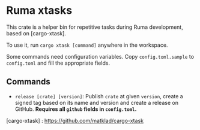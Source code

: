 # Ruma xtasks

This crate is a helper bin for repetitive tasks during Ruma development, based on [cargo-xtask].

To use it, run `cargo xtask [command]` anywhere in the workspace.

Some commands need configuration variables. Copy `config.toml.sample` to `config.toml` and fill
the appropriate fields.

## Commands

- `release [crate] [version]`: Publish `crate` at given `version`, create a signed tag based on its
  name and version and create a release on GitHub.
  **Requires all `github` fields in `config.toml`.**

[cargo-xtask] : https://github.com/matklad/cargo-xtask
